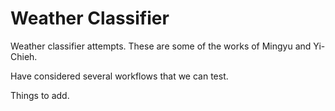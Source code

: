 # Weather Classifier
Weather classifier attempts.
These are some of the works of Mingyu and Yi-Chieh.

Have considered several workflows that we can test.

Things to add.
